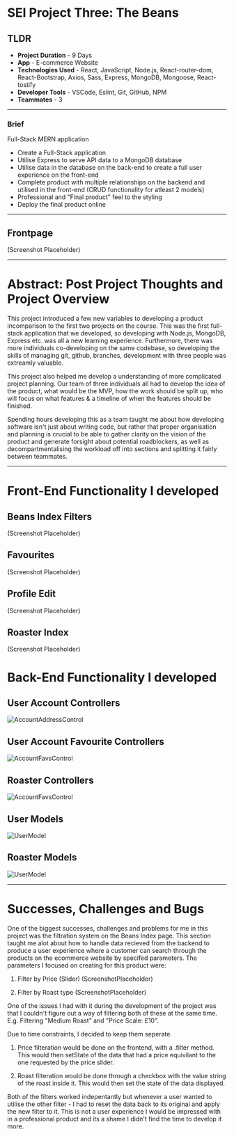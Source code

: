 # SEI Project Three: The Beans


## TLDR
- **Project Duration** - 9 Days
- **App** - E-commerce Website
- **Technologies Used** - React, JavaScript, Node.js, React-router-dom, React-Bootstrap, Axios, Sass, Express, MongoDB, Mongoose, React-tostify 
- **Developer Tools** - VSCode, Eslint, Git, GitHub, NPM
- **Teammates** - 3
____

### Brief

Full-Stack MERN application

- Create a Full-Stack application
- Utilise Express to serve API data to a MongoDB database
- Utilise data in the database on the back-end to create a full user experience on the front-end
- Complete product with multiple relationships on the backend and utilised in the front-end (CRUD functionality for atleast 2 models)
- Professional and "Final product" feel to the styling
- Deploy the final product online
____

## Frontpage
 (Screenshot Placeholder)
____

# Abstract: Post Project Thoughts and Project Overview

This project introduced a few new variables to developing a product incomparison to the first two projects on the course. This was the first full-stack application that we developed, so developing with Node.js, MongoDB, Express etc. was all a new learning experience. Furthermore, there was more individuals co-developing on the same codebase, so developing the skills of managing git, github, branches, development with three people was extreamly valuable. 

This project also helped me develop a understanding of more complicated project planning. Our team of three individuals all had to develop the idea of the product, what would be the MVP, how the work should be split up, who will focus on what features & a timeline of when the features should be finished.

 Spending hours developing this as a team taught me about how developing software isn't just about writing code, but rather that proper organisation and planning is crucial to be able to gather clarity on the vision of the product and generate forsight about potential roadblockers, as well as decompartmentalising the workload off into sections and splitting it fairly between teammates.



____

# Front-End Functionality I developed

## Beans Index Filters
 (Screenshot Placeholder)

## Favourites 
 (Screenshot Placeholder)

 ## Profile Edit
 (Screenshot Placeholder)

 ## Roaster Index
 (Screenshot Placeholder)


 # Back-End Functionality I developed

## User Account Controllers
![AccountAddressControl](/readmePictures/AccountAddressControl.png)

 ## User Account Favourite Controllers
![AccountFavsControl](/readmePictures/AccountFavsControl.png)

 ## Roaster Controllers
![AccountFavsControl](/readmePictures/AccountFavsControl.png)

 ## User Models
![UserModel](/readmePictures/UserModel.png)

  ## Roaster Models
![UserModel](/readmePictures/UserModel.png)
____

# Successes, Challenges and Bugs

One of the biggest successes, challenges and problems for me in this project was the filtration system on the Beans Index page. This section taught me alot about how to handle data recieved from the backend to produce a user experience where a customer can search through the products on the ecommerce website by specifed parameters. The parameters I focused on creating for this product were:

1. Filter by Price (Slider)
(ScreenshotPlaceholder)

2. Filter by Roast type 
(ScreenshotPlaceholder)

One of the issues I had with it during the development of the project was that I couldn't figure out a way of filtering both of these at the same time. E.g. Filtering "Medium Roast" and "Price Scale: £10".

Due to time constraints, I decided to keep them seperate.

1. Price filteration would be done on the frontend, with a .filter method. This would then setState of the data that had a price equivilant to the one requested by the price slider.

2. Roast filteration would be done through a checkbox with the value string of the roast inside it. This would then set the state of the data displayed.

Both of the filters worked indepentantly but whenever a user wanted to utilise the other filter - I had to reset the data back to its original and apply the new filter to it. This is not a user experience I would be impressed with in a professional product and its a shame I didn't find the time to develop it more. 
